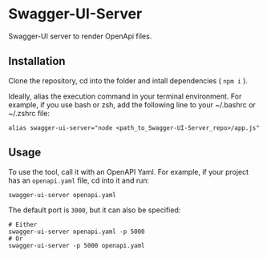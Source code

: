 # Swagger-UI-Server

Swagger-UI server to render OpenApi files.

## Installation

Clone the repository, cd into the folder and intall dependencies ( `npm i` ).

Ideally, alias the execution command in your terminal environment. For example, if you use bash or zsh, add the following line to your ~/.bashrc or ~/.zshrc file:

    alias swagger-ui-server="node <path_to_Swagger-UI-Server_repo>/app.js"

## Usage

To use the tool, call it with an OpenAPI Yaml. For example, if your project has an `openapi.yaml` file, cd into it and run:

    swagger-ui-server openapi.yaml

The default port is `3000`, but it can also be specified:

    # Either
    swagger-ui-server openapi.yaml -p 5000
    # Or
    swagger-ui-server -p 5000 openapi.yaml
